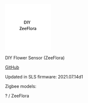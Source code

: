 ![icon](icon.png)

DIY Flower Sensor (ZeeFlora)

[GitHub](https://github.com/TrimVa/zeeflora)

Updated in SLS firmware: 2021.07.14d1

Zigbee models:

? / ZeeFlora
